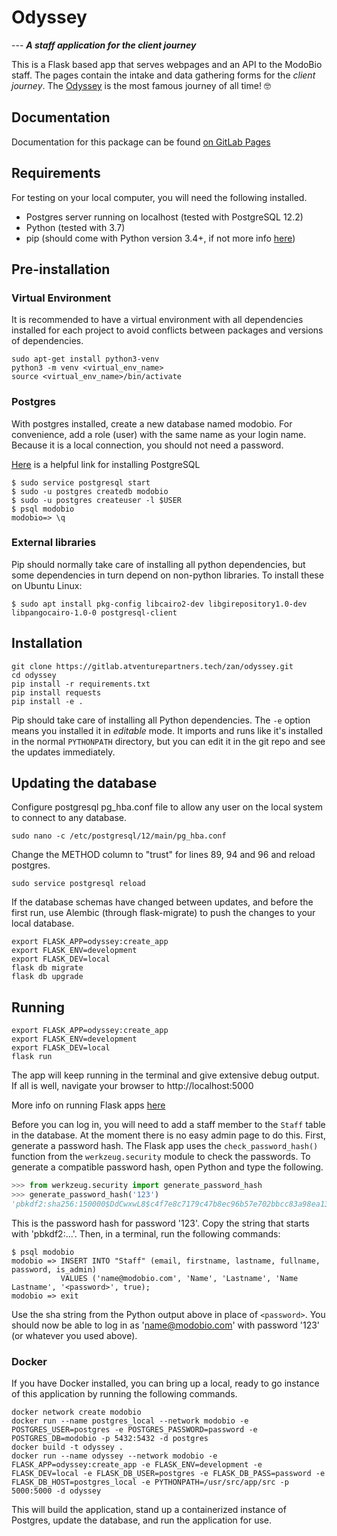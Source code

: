 # Odyssey

--- **_A staff application for the client journey_**

This is a Flask based app that serves webpages and an API to the ModoBio staff. The pages contain the intake and data gathering forms for the _client journey_. The [Odyssey](https://en.wikipedia.org/wiki/Odyssey) is the most famous journey of all time! 🤓

## Documentation

Documentation for this package can be found [on GitLab Pages](http://zan.atventures.tech/odyssey/)

## Requirements

For testing on your local computer, you will need the following installed.

- Postgres server running on localhost (tested with PostgreSQL 12.2)
- Python (tested with 3.7)
- pip (should come with Python version 3.4+, if not more info [here](https://pip.pypa.io/en/stable/installing/))

## Pre-installation

### Virtual Environment

It is recommended to have a virtual environment with all dependencies installed for each project to avoid conflicts between packages and versions of dependencies.

```shell
sudo apt-get install python3-venv
python3 -m venv <virtual_env_name>
source <virtual_env_name>/bin/activate
```

### Postgres

With postgres installed, create a new database named modobio. For convenience, add a role (user) with the same name as your login name. Because it is a local connection, you should not need a password.

[Here](https://phoenixnap.com/kb/how-to-install-postgresql-on-ubuntu) is a helpful link for installing PostgreSQL

```shell
$ sudo service postgresql start
$ sudo -u postgres createdb modobio
$ sudo -u postgres createuser -l $USER
$ psql modobio
modobio=> \q
```

### External libraries

Pip should normally take care of installing all python dependencies, but some dependencies in turn depend on non-python libraries. To install these on Ubuntu Linux:

```shell
$ sudo apt install pkg-config libcairo2-dev libgirepository1.0-dev libpangocairo-1.0-0 postgresql-client
```  

## Installation

```shell
git clone https://gitlab.atventurepartners.tech/zan/odyssey.git
cd odyssey
pip install -r requirements.txt
pip install requests 
pip install -e .
```

Pip should take care of installing all Python dependencies. The `-e` option means you installed it in _editable_ mode. It imports and runs like it's installed in the normal `PYTHONPATH` directory, but you can edit it in the git repo and see the updates immediately.

## Updating the database

Configure postgresql pg_hba.conf file to allow any user on the local system to connect to any database.

```shell
sudo nano -c /etc/postgresql/12/main/pg_hba.conf
```
Change the METHOD column to "trust" for lines 89, 94 and 96 and reload postgres.
```shell
sudo service postgresql reload
```

If the database schemas have changed between updates, and before the first run, use Alembic (through flask-migrate) to push the changes to your local database.

```shell
export FLASK_APP=odyssey:create_app
export FLASK_ENV=development
export FLASK_DEV=local
flask db migrate
flask db upgrade
```

## Running

```shell
export FLASK_APP=odyssey:create_app
export FLASK_ENV=development
export FLASK_DEV=local
flask run
```

The app will keep running in the terminal and give extensive debug output. If all is well, navigate your browser to http://localhost:5000

More info on running Flask apps [here](https://flask.palletsprojects.com/en/1.1.x/quickstart/)

Before you can log in, you will need to add a staff member to the `Staff` table in the database. At the moment there is no easy admin page to do this. First, generate a password hash. The Flask app uses the `check_password_hash()` function from the `werkzeug.security` module to check the passwords. To generate a compatible password hash, open Python and type the following.

```python
>>> from werkzeug.security import generate_password_hash
>>> generate_password_hash('123')
'pbkdf2:sha256:150000$DdCwxwL8$c4f7e8c7179c47b8ec96b57e702bbcc83a98ea13575dfd74ca11b88f4069b3f1'
```

This is the password hash for password '123'. Copy the string that starts with 'pbkdf2:...'. Then, in a terminal, run the following commands:

```shell
$ psql modobio
modobio => INSERT INTO "Staff" (email, firstname, lastname, fullname, password, is_admin)
           VALUES ('name@modobio.com', 'Name', 'Lastname', 'Name Lastname', '<password>', true);
modobio => exit
```

Use the sha string from the Python output above in place of `<password>`. You should now be able to log in as 'name@modobio.com' with password '123' (or whatever you used above).

### Docker

If you have Docker installed, you can bring up a local, ready to go instance of this application by running the following commands.

```
docker network create modobio
docker run --name postgres_local --network modobio -e POSTGRES_USER=postgres -e POSTGRES_PASSWORD=password -e POSTGRES_DB=modobio -p 5432:5432 -d postgres
docker build -t odyssey .
docker run --name odyssey --network modobio -e FLASK_APP=odyssey:create_app -e FLASK_ENV=development -e FLASK_DEV=local -e FLASK_DB_USER=postgres -e FLASK_DB_PASS=password -e FLASK_DB_HOST=postgres_local -e PYTHONPATH=/usr/src/app/src -p 5000:5000 -d odyssey
```

This will build the application, stand up a containerized instance of Postgres, update the database, and run the application for use.
